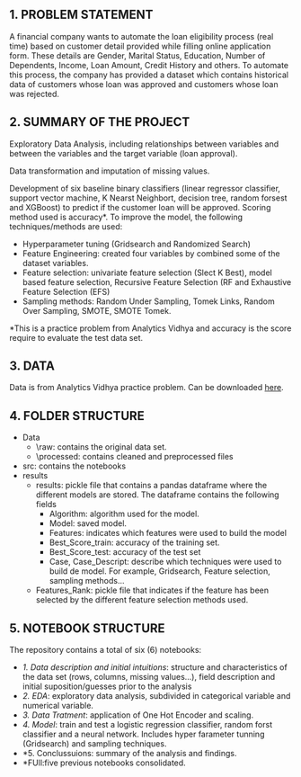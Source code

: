 ## 1. PROBLEM STATEMENT 
A financial company wants to automate the loan eligibility process (real time) based on customer detail provided while filling online application form. These details are Gender, Marital Status, Education, Number of Dependents, Income, Loan Amount, Credit History and others. To automate this process, the company has provided a dataset which contains historical data of  customers whose loan was approved and customers whose loan was rejected.

## 2. SUMMARY OF THE PROJECT

Exploratory Data Analysis, including relationships between variables and between the variables and the target variable (loan approval).

Data transformation and imputation of missing values.

Development of six baseline binary classifiers (linear regressor classifier, support vector machine, K Nearst Neighbort, decision tree, random forsest and XGBoost) to predict if the customer loan will be approved. Scoring method used is accuracy*.
To improve the model, the following techniques/methods are used:
- Hyperparameter tuning (Gridsearch and Randomized Search)
- Feature Engineering: created four variables by combined some of the dataset variables.
- Feature selection: univariate feature selection (Slect K Best), model based feature selection, Recursive Feature Selection (RF and Exhaustive Feature Selection (EFS)
- Sampling methods: Random Under Sampling, Tomek Links, Random Over Sampling, SMOTE, SMOTE Tomek.

*This is a practice problem from Analytics Vidhya and accuracy is the score require to evaluate the test data set. 

## 3. DATA
Data is from Analytics Vidhya practice problem. Can be downloaded [here](https://datahack.analyticsvidhya.com/contest/practice-problem-loan-prediction-iii/download/train-file).

## 4. FOLDER STRUCTURE
- Data
  -  \raw: contains the original data set.
  -  \processed: contains cleaned and preprocessed files
- src: contains the notebooks
- results
    - results: pickle file that contains a pandas dataframe where the different models are stored. The dataframe contains the following fields
        - Algorithm: algorithm used for the model.
        - Model: saved model.
        - Features: indicates which features were used to build the model
        - Best_Score_train: accuracy of the training set.
        - Best_Score_test: accuracy of the test set
        - Case, Case_Descript: describe which techniques were used to build de model. For example, Gridsearch, Feature selection, sampling methods...
    - Features_Rank: pickle file that indicates if the feature has been selected by the different feature selection methods used. 
 
## 5. NOTEBOOK STRUCTURE
The repository contains a total of six (6) notebooks:
- *1. Data description and initial intuitions*: structure and characteristics of the data set (rows, columns, missing values...), field description and initial suposition/guesses prior to the analysis
- *2. EDA*: exploratory data analysis, subdivided in categorical variable and numerical variable.
- *3. Data Tratment*: application of One Hot Encoder and scaling.
- *4. Model*: train and test a logistic regression classifier, random forst classifier and a neural network. Includes hyper farameter tunning (Gridsearch) and sampling techniques.
- *5. Conclussuions: summary of the analysis and findings.
- *FUll:five previous notebooks consolidated.
